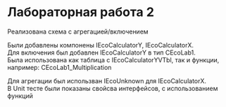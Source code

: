 # Лабораторная работа 2
Реализована схема с агрегацией/включением

Были добавлены компонены IEcoCalculatorY, IEcoCalculatorX. \
Для включения был добавлен IEcoCalculatorY в тип CEcoLab1. \
Была использована как таблица с IEcoCalculatorYVTbl, так и функции, например: CEcoLab1_Multiplication

Для агрегации был использван IEcoUnknown для IEcoCalculatorX. \
В Unit тесте были показаны свойсва интерфейсов, с использованием функций

